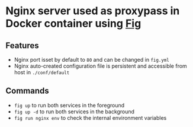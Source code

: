Nginx server used as proxypass in Docker container using [Fig](http://www.fig.sh)
=====================================================

## Features
 * Nginx port isset by default to `80` and can be changed in `fig.yml`
 * Nginx auto-created configuration file is persistent and accessible from host in `./conf/default`

## Commands
 * `fig up` to run both services in the foreground
 * `fig up -d` to run both services in the background
 * `fig run nginx env` to check the internal environment variables